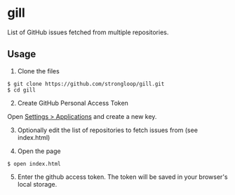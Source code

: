 # gill

List of GitHub issues fetched from multiple repositories.

## Usage

 1. Clone the files

  ```
  $ git clone https://github.com/strongloop/gill.git
  $ cd gill
  ```

 2. Create GitHub Personal Access Token

  Open [Settings &gt; Applications](https://github.com/settings/applications)
  and create a new key.

 3. Optionally edit the list of repositories to fetch issues from
  (see index.html)

 4. Open the page

  ```
  $ open index.html
  ```

 5. Enter the github access token. The token will be saved in your browser's
    local storage.

